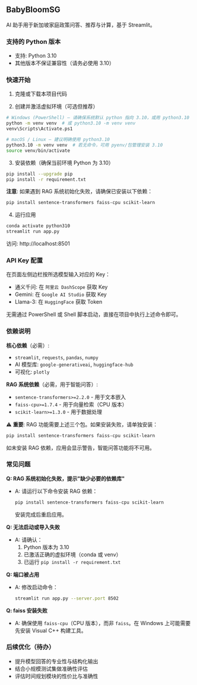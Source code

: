 ## BabyBloomSG

AI 助手用于新加坡家庭政策问答、推荐与计算，基于 Streamlit。

### 支持的 Python 版本
- 支持: Python 3.10
- 其他版本不保证兼容性（请务必使用 3.10）

### 快速开始
1) 克隆或下载本项目代码

2) 创建并激活虚拟环境（可选但推荐）
```bash
# Windows (PowerShell) — 请确保系统默认 python 指向 3.10，或用 python3.10
python -m venv venv  # 或 python3.10 -m venv venv
venv\Scripts\Activate.ps1

# macOS / Linux — 建议明确使用 python3.10
python3.10 -m venv venv  # 若无命令，可用 pyenv/包管理安装 3.10
source venv/bin/activate
```

3) 安装依赖（确保当前环境 Python 为 3.10）
```bash
pip install --upgrade pip
pip install -r requirement.txt
```

**注意**: 如果遇到 RAG 系统初始化失败，请确保已安装以下依赖：
```bash
pip install sentence-transformers faiss-cpu scikit-learn
```

4) 运行应用
```bash
conda activate python310
streamlit run app.py
```

访问: http://localhost:8501

### API Key 配置
在页面左侧边栏按所选模型输入对应的 Key：
- 通义千问: 在 `阿里云 DashScope` 获取 Key
- Gemini: 在 `Google AI Studio` 获取 Key
- Llama-3: 在 `HuggingFace` 获取 Token

无需通过 PowerShell 或 Shell 脚本启动，直接在项目中执行上述命令即可。

### 依赖说明

**核心依赖**（必需）:
- `streamlit`, `requests`, `pandas`, `numpy`
- AI 模型库: `google-generativeai`, `huggingface-hub`
- 可视化: `plotly`

**RAG 系统依赖**（必需，用于智能问答）:
- `sentence-transformers>=2.2.0` - 用于文本嵌入
- `faiss-cpu>=1.7.4` - 用于向量检索（CPU 版本）
- `scikit-learn>=1.3.0` - 用于数据处理

⚠️ **重要**: RAG 功能需要上述三个包。如果安装失败，请单独安装：
```bash
pip install sentence-transformers faiss-cpu scikit-learn
```

如未安装 RAG 依赖，应用会显示警告，智能问答功能将不可用。

### 常见问题

**Q: RAG 系统初始化失败，提示"缺少必要的依赖库"**
- A: 请运行以下命令安装 RAG 依赖：
  ```bash
  pip install sentence-transformers faiss-cpu scikit-learn
  ```
  安装完成后重启应用。

**Q: 无法启动或导入失败**
- A: 请确认：
  1. Python 版本为 3.10
  2. 已激活正确的虚拟环境（conda 或 venv）
  3. 已运行 `pip install -r requirement.txt`

**Q: 端口被占用**
- A: 修改启动命令：
  ```bash
  streamlit run app.py --server.port 8502
  ```

**Q: faiss 安装失败**
- A: 确保使用 `faiss-cpu`（CPU 版本），而非 `faiss`。在 Windows 上可能需要先安装 Visual C++ 构建工具。

### 后续优化（待办）
- 提升模型回答的专业性与结构化输出
- 结合小规模测试集做准确性评估
- 评估时间规划模块的性价比与准确性
